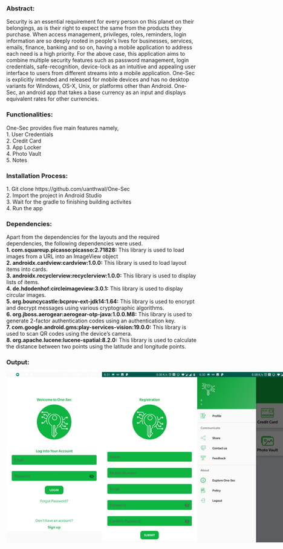 <h3><b>Abstract:</b></h3>Security is an essential requirement for every person on this planet on their belongings, as is their right to expect the same from the products they purchase. When access management, privileges, roles, reminders, login information are so deeply rooted in people's lives for businesses, services, emails, finance, banking and so on, having a mobile application to address each need is a high priority. For the above case, this application aims to combine multiple security features such as password management, login credentials, safe-recognition, device-lock as an intuitive and appealing user interface to users from different streams into a mobile application. One-Sec is explicitly intended and released for mobile devices and has no desktop variants for Windows, OS-X, Unix, or platforms other than Android. 
One-Sec, an android app that takes a base currency as an input and displays equivalent rates for other currencies.

<h3><b>Functionalities:</b></h3>One-Sec provides five main features namely,<br/>
1. User Credentials <br/>
2. Credit Card <br/>
3. App Locker <br/>
4. Photo Vault <br/>
5. Notes <br/>

<h3><b>Installation Process:</b></h3>1. Git clone https://github.com/uanthwal/One-Sec<br/>
2. Import the project in Android Studio<br/>
3. Wait for the gradle to finishing building activites<br/>
4. Run the app<br/>

<h3><b>Dependencies:</b></h3>
Apart from the dependencies for the layouts and the required dependencies, the following dependencies were used. <br/>
<b>1. com.squareup.picasso:picasso:2.71828:</b> This library is used to load images from a URL into an ImageView object <br/>
<b>2. androidx.cardview:cardview:1.0.0:</b> This library is used to load layout items into cards. <br/>
<b>3. androidx.recyclerview:recyclerview:1.0.0:</b> This library is used to display lists of items. <br/>
<b>4. de.hdodenhof:circleimageview:3.0.1:</b> This library is used to display circular images. <br/>
<b>5. org.bouncycastle:bcprov-ext-jdk14:1.64:</b> This library is used to encrypt and decrypt messages using various cryptographic algorithms. <br/>
<b>6. org.jboss.aerogear:aerogear-otp-java:1.0.0.M8:</b> This library is used to generate 2-factor authentication codes using an authentication key. <br/>
<b>7. com.google.android.gms:play-services-vision:19.0.0:</b> This library is used to scan QR codes using the device’s camera.  <br/>
<b>8. org.apache.lucene:lucene-spatial:8.2.0:</b> This library is used to calculate the distance between two points using the latitude and longitude points. <br/>

<h3><b>Output:</b></h3>
<div style="display:flex;">
  <img src="https://github.com/uanthwal/One-Sec/blob/master/demo/app_img_1.jpeg" height="450"/>
  <img src="https://github.com/uanthwal/One-Sec/blob/master/demo/app_img_2.jpeg" height="450"/>
  <img src="https://github.com/uanthwal/One-Sec/blob/master/demo/app_img_3.jpeg" height="450"/>
  <img src="https://github.com/uanthwal/One-Sec/blob/master/demo/app_img_4.jpeg" height="450"/>
  <img src="https://github.com/uanthwal/One-Sec/blob/master/demo/app_img_5.jpeg" height="450"/>
  <img src="https://github.com/uanthwal/One-Sec/blob/master/demo/app_img_6.jpeg" height="450"/>
  <img src="https://github.com/uanthwal/One-Sec/blob/master/demo/app_img_7.jpeg" height="450"/>
  <img src="https://github.com/uanthwal/One-Sec/blob/master/demo/app_img_8.jpeg" height="450"/>
  <img src="https://github.com/uanthwal/One-Sec/blob/master/demo/app_img_9.jpeg" height="450"/>
  <img src="https://github.com/uanthwal/One-Sec/blob/master/demo/app_img_10.jpeg" height="450"/>
  <img src="https://github.com/uanthwal/One-Sec/blob/master/demo/app_img_11.jpeg" height="450"/>
  <img src="https://github.com/uanthwal/One-Sec/blob/master/demo/app_img_12.jpeg" height="450"/>
  <img src="https://github.com/uanthwal/One-Sec/blob/master/demo/app_img_13.jpeg" height="450"/>
  <img src="https://github.com/uanthwal/One-Sec/blob/master/demo/app_img_14.jpeg" height="450"/>
<div>

<h3><b>References:</b></h3>
[1]J. Thornsby, "How to add fingerprint authentication to your Android app", Android Authority, 2019. [Online]. Available: https://www.androidauthority.com/how-to-add-fingerprint-authentication-to-your-android-app-747304/.

[2]"RecyclerView", Youtube.com, 2019. [Online]. Available: https://www.youtube.com/watch?v=Vyqz_-sJGFk&t=897s.

[3]"Service API reference | Favicon Grabber", Favicongrabber.com, 2019. [Online]. Available: http://favicongrabber.com/service-api-reference.

[4]"Android Animations", Youtube.com, 2019. [Online]. Available: https://www.youtube.com/watch?v=n4IyvL-ACbk.

[5]"Android Animation", Youtube.com, 2019. [Online]. Available: https://www.youtube.com/watch?v=IK-0Zi1fcU4&t=302s.

[6]"Saving data with SQLite", Youtube.com, 2019. [Online]. Available: https://www.youtube.com/watch?v=SK98ayjhk1E.

[7]"Receive periodic location updates  |  Android Developers", Android Developers, 2019. [Online]. Available: https://developer.android.com/training/location/receive-location-updates.html.

[8]"Get the last known location  |  Android Developers", Android Developers, 2019. [Online]. Available: https://developer.android.com/training/location/retrieve-current.html.

[9]"Android - Changing Menu Items at Run Time", Medium, 2019. [Online]. Available: https://android.i-visionblog.com/android-changing-menu-items-at-run-time-48970f0cf1b7.

[10]"Icons", Icons8.com, 2019. [Online]. Available: https://icons8.com/.

[11]"Material Design Icons", Materialdesignicons.com, 2019. [Online]. Available: http://materialdesignicons.com/.
